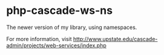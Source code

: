 # php-cascade-ws-ns
The newer version of my library, using namespaces.

For more information, visit http://www.upstate.edu/cascade-admin/projects/web-services/index.php
